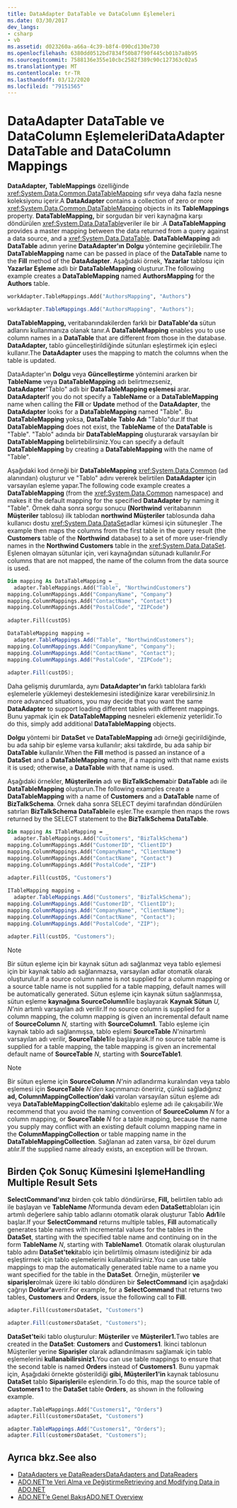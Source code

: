 ```yaml
---
title: DataAdapter DataTable ve DataColumn Eşlemeleri
ms.date: 03/30/2017
dev_langs:
- csharp
- vb
ms.assetid: d023260a-a66a-4c39-b8f4-090cd130e730
ms.openlocfilehash: 6380dd0512bd7834f50b87f90f445cb01b7a8b95
ms.sourcegitcommit: 7588136e355e10cbc2582f389c90c127363c02a5
ms.translationtype: MT
ms.contentlocale: tr-TR
ms.lasthandoff: 03/12/2020
ms.locfileid: "79151565"
---
```

# <a name="dataadapter-datatable-and-datacolumn-mappings"></a><span data-ttu-id="80cff-102">DataAdapter DataTable ve DataColumn Eşlemeleri</span><span class="sxs-lookup"><span data-stu-id="80cff-102">DataAdapter DataTable and DataColumn Mappings</span></span>
<span data-ttu-id="80cff-103">**DataAdapter,** **TableMappings** özelliğinde <xref:System.Data.Common.DataTableMapping> sıfır veya daha fazla nesne koleksiyonu içerir.</span><span class="sxs-lookup"><span data-stu-id="80cff-103">A **DataAdapter** contains a collection of zero or more <xref:System.Data.Common.DataTableMapping> objects in its **TableMappings** property.</span></span> <span data-ttu-id="80cff-104">**DataTableMapping,** bir sorgudan bir veri kaynağına karşı döndürülen <xref:System.Data.DataTable>veriler ile bir .</span><span class="sxs-lookup"><span data-stu-id="80cff-104">A **DataTableMapping** provides a master mapping between the data returned from a query against a data source, and a <xref:System.Data.DataTable>.</span></span> <span data-ttu-id="80cff-105">**DataTableMapping** adı **DataTable** adının yerine **DataAdapter'ın** **Dolgu** yöntemine geçirilebilir.</span><span class="sxs-lookup"><span data-stu-id="80cff-105">The **DataTableMapping** name can be passed in place of the **DataTable** name to the **Fill** method of the **DataAdapter**.</span></span> <span data-ttu-id="80cff-106">Aşağıdaki örnek, **Yazarlar** tablosu için **Yazarlar Eşleme** adlı bir **DataTableMapping** oluşturur.</span><span class="sxs-lookup"><span data-stu-id="80cff-106">The following example creates a **DataTableMapping** named **AuthorsMapping** for the **Authors** table.</span></span>  
  
```vb  
workAdapter.TableMappings.Add("AuthorsMapping", "Authors")  
```  
  
```csharp  
workAdapter.TableMappings.Add("AuthorsMapping", "Authors");  
```  
  
 <span data-ttu-id="80cff-107">**DataTableMapping,** veritabanındakilerden farklı bir **DataTable'da** sütun adlarını kullanmanıza olanak tanır.</span><span class="sxs-lookup"><span data-stu-id="80cff-107">A **DataTableMapping** enables you to use column names in a **DataTable** that are different from those in the database.</span></span> <span data-ttu-id="80cff-108">**DataAdapter,** tablo güncelleştirildiğinde sütunları eşleştirmek için eşleci kullanır.</span><span class="sxs-lookup"><span data-stu-id="80cff-108">The **DataAdapter** uses the mapping to match the columns when the table is updated.</span></span>  
  
 <span data-ttu-id="80cff-109">DataAdapter'ın **Dolgu** veya **Güncelleştirme** yöntemini ararken bir **TableName** veya **DataTableMapping** adı belirtmezseniz, **DataAdapter**"Tablo" adlı bir **DataTableMapping eşlemesi** arar. **DataAdapter**</span><span class="sxs-lookup"><span data-stu-id="80cff-109">If you do not specify a **TableName** or a **DataTableMapping** name when calling the **Fill** or **Update** method of the **DataAdapter**, the **DataAdapter** looks for a **DataTableMapping** named "Table".</span></span> <span data-ttu-id="80cff-110">Bu **DataTableMapping** yoksa, **DataTable** **Tablo Adı** "Tablo"dur.</span><span class="sxs-lookup"><span data-stu-id="80cff-110">If that **DataTableMapping** does not exist, the **TableName** of the **DataTable** is "Table".</span></span> <span data-ttu-id="80cff-111">"Tablo" adında bir **DataTableMapping** oluşturarak varsayılan bir **DataTableMapping** belirtebilirsiniz.</span><span class="sxs-lookup"><span data-stu-id="80cff-111">You can specify a default **DataTableMapping** by creating a **DataTableMapping** with the name of "Table".</span></span>  
  
 <span data-ttu-id="80cff-112">Aşağıdaki kod örneği bir **DataTableMapping** <xref:System.Data.Common> (ad alanından) oluşturur ve "Tablo" adını vererek belirtilen **DataAdapter** için varsayılan eşleme yapar.</span><span class="sxs-lookup"><span data-stu-id="80cff-112">The following code example creates a **DataTableMapping** (from the <xref:System.Data.Common> namespace) and makes it the default mapping for the specified **DataAdapter** by naming it "Table".</span></span> <span data-ttu-id="80cff-113">Örnek daha sonra sorgu sonucu **(Northwind** veritabanının **Müşteriler** tablosu) ilk tablodan **northwind Müşteriler** tablosunda daha kullanıcı dostu <xref:System.Data.DataSet>adlar kümesi için sütuneşler .</span><span class="sxs-lookup"><span data-stu-id="80cff-113">The example then maps the columns from the first table in the query result (the **Customers** table of the **Northwind** database) to a set of more user-friendly names in the **Northwind Customers** table in the <xref:System.Data.DataSet>.</span></span> <span data-ttu-id="80cff-114">Eşlenen olmayan sütunlar için, veri kaynağından sütunadı kullanılır.</span><span class="sxs-lookup"><span data-stu-id="80cff-114">For columns that are not mapped, the name of the column from the data source is used.</span></span>  
  
```vb  
Dim mapping As DataTableMapping = _  
  adapter.TableMappings.Add("Table", "NorthwindCustomers")  
mapping.ColumnMappings.Add("CompanyName", "Company")  
mapping.ColumnMappings.Add("ContactName", "Contact")  
mapping.ColumnMappings.Add("PostalCode", "ZIPCode")  
  
adapter.Fill(custDS)  
```  
  
```csharp  
DataTableMapping mapping =
  adapter.TableMappings.Add("Table", "NorthwindCustomers");  
mapping.ColumnMappings.Add("CompanyName", "Company");  
mapping.ColumnMappings.Add("ContactName", "Contact");  
mapping.ColumnMappings.Add("PostalCode", "ZIPCode");  
  
adapter.Fill(custDS);  
```  
  
 <span data-ttu-id="80cff-115">Daha gelişmiş durumlarda, aynı **DataAdapter'ın** farklı tablolara farklı eşlemelerle yüklemeyi desteklemesini istediğinize karar verebilirsiniz.</span><span class="sxs-lookup"><span data-stu-id="80cff-115">In more advanced situations, you may decide that you want the same **DataAdapter** to support loading different tables with different mappings.</span></span> <span data-ttu-id="80cff-116">Bunu yapmak için ek **DataTableMapping** nesneleri eklemeniz yeterlidir.</span><span class="sxs-lookup"><span data-stu-id="80cff-116">To do this, simply add additional **DataTableMapping** objects.</span></span>  
  
 <span data-ttu-id="80cff-117">**Dolgu** yöntemi bir **DataSet** ve **DataTableMapping** adı örneği geçirildiğinde, bu ada sahip bir eşleme varsa kullanılır; aksi takdirde, bu ada sahip bir **DataTable** kullanılır.</span><span class="sxs-lookup"><span data-stu-id="80cff-117">When the **Fill** method is passed an instance of a **DataSet** and a **DataTableMapping** name, if a mapping with that name exists it is used; otherwise, a **DataTable** with that name is used.</span></span>  
  
 <span data-ttu-id="80cff-118">Aşağıdaki örnekler, **Müşterilerin** adı ve **BizTalkSchema**bir **DataTable** adı ile **DataTableMapping** oluşturun.</span><span class="sxs-lookup"><span data-stu-id="80cff-118">The following examples create a **DataTableMapping** with a name of **Customers** and a **DataTable** name of **BizTalkSchema**.</span></span> <span data-ttu-id="80cff-119">Örnek daha sonra SELECT deyimi tarafından döndürülen satırları **BizTalkSchema** **DataTable**ile eşler.</span><span class="sxs-lookup"><span data-stu-id="80cff-119">The example then maps the rows returned by the SELECT statement to the **BizTalkSchema** **DataTable**.</span></span>  
  
```vb  
Dim mapping As ITableMapping = _  
  adapter.TableMappings.Add("Customers", "BizTalkSchema")  
mapping.ColumnMappings.Add("CustomerID", "ClientID")  
mapping.ColumnMappings.Add("CompanyName", "ClientName")  
mapping.ColumnMappings.Add("ContactName", "Contact")  
mapping.ColumnMappings.Add("PostalCode", "ZIP")  
  
adapter.Fill(custDS, "Customers")  
```  
  
```csharp  
ITableMapping mapping =
  adapter.TableMappings.Add("Customers", "BizTalkSchema");  
mapping.ColumnMappings.Add("CustomerID", "ClientID");  
mapping.ColumnMappings.Add("CompanyName", "ClientName");  
mapping.ColumnMappings.Add("ContactName", "Contact");  
mapping.ColumnMappings.Add("PostalCode", "ZIP");  
  
adapter.Fill(custDS, "Customers");  
```  
  
> [!NOTE]
> <span data-ttu-id="80cff-120">Bir sütun eşleme için bir kaynak sütun adı sağlanmaz veya tablo eşlemesi için bir kaynak tablo adı sağlanmazsa, varsayılan adlar otomatik olarak oluşturulur.</span><span class="sxs-lookup"><span data-stu-id="80cff-120">If a source column name is not supplied for a column mapping or a source table name is not supplied for a table mapping, default names will be automatically generated.</span></span> <span data-ttu-id="80cff-121">Sütun eşleme için kaynak sütun sağlanmışsa, sütun eşleme **kaynağına SourceColumn1**ile başlayarak **Kaynak Sütun** *U, N'nin* artımlı varsayılan adı verilir.</span><span class="sxs-lookup"><span data-stu-id="80cff-121">If no source column is supplied for a column mapping, the column mapping is given an incremental default name of **SourceColumn** *N,* starting with **SourceColumn1**.</span></span> <span data-ttu-id="80cff-122">Tablo eşleme için kaynak tablo adı sağlanmışsa, tablo eşlemi **SourceTable** *N'nin*artımlı varsayılan adı verilir, **SourceTable1**ile başlayarak.</span><span class="sxs-lookup"><span data-stu-id="80cff-122">If no source table name is supplied for a table mapping, the table mapping is given an incremental default name of **SourceTable** *N*, starting with **SourceTable1**.</span></span>  
  
> [!NOTE]
> <span data-ttu-id="80cff-123">Bir sütun eşleme için **SourceColumn** *N'nin* adlandırma kuralından veya tablo eşlemesi için **SourceTable** *N'den* kaçınmanızı öneririz, çünkü sağladığınız **ad, ColumnMappingCollection'daki** varolan varsayılan sütun eşleme adı veya **DataTableMappingCollection'daki**tablo eşleme adı ile çakışabilir.</span><span class="sxs-lookup"><span data-stu-id="80cff-123">We recommend that you avoid the naming convention of **SourceColumn** *N* for a column mapping, or **SourceTable** *N* for a table mapping, because the name you supply may conflict with an existing default column mapping name in the **ColumnMappingCollection** or table mapping name in the **DataTableMappingCollection**.</span></span> <span data-ttu-id="80cff-124">Sağlanan ad zaten varsa, bir özel durum atılır.</span><span class="sxs-lookup"><span data-stu-id="80cff-124">If the supplied name already exists, an exception will be thrown.</span></span>  
  
## <a name="handling-multiple-result-sets"></a><span data-ttu-id="80cff-125">Birden Çok Sonuç Kümesini Işleme</span><span class="sxs-lookup"><span data-stu-id="80cff-125">Handling Multiple Result Sets</span></span>  
 <span data-ttu-id="80cff-126">**SelectCommand'ınız** birden çok tablo döndürürse, **Fill,** belirtilen tablo adı ile başlayan ve **TableName** *N*formunda devam eden **DataSet**tabloları için artımlı değerlere sahip tablo adlarını otomatik olarak oluşturur Tablo **Adı1**ile başlar.</span><span class="sxs-lookup"><span data-stu-id="80cff-126">If your **SelectCommand** returns multiple tables, **Fill** automatically generates table names with incremental values for the tables in the **DataSet**, starting with the specified table name and continuing on in the form **TableName** *N*, starting with **TableName1**.</span></span> <span data-ttu-id="80cff-127">Otomatik olarak oluşturulan tablo adını **DataSet'teki**tablo için belirtilmiş olmasını istediğiniz bir ada eşleştirmek için tablo eşlemelerini kullanabilirsiniz.</span><span class="sxs-lookup"><span data-stu-id="80cff-127">You can use table mappings to map the automatically generated table name to a name you want specified for the table in the **DataSet**.</span></span> <span data-ttu-id="80cff-128">Örneğin, müşteriler **ve** **siparişler**olmak üzere iki tablo döndüren bir **SelectCommand** için aşağıdaki çağrıyı **Doldur'a**verir.</span><span class="sxs-lookup"><span data-stu-id="80cff-128">For example, for a **SelectCommand** that returns two tables, **Customers** and **Orders**, issue the following call to **Fill**.</span></span>  
  
```vb  
adapter.Fill(customersDataSet, "Customers")  
```  

```csharp  
adapter.Fill(customersDataSet, "Customers");  
```  

 <span data-ttu-id="80cff-129">**DataSet'te**iki tablo oluşturulur: **Müşteriler** ve **Müşteriler1.**</span><span class="sxs-lookup"><span data-stu-id="80cff-129">Two tables are created in the **DataSet**: **Customers** and **Customers1**.</span></span> <span data-ttu-id="80cff-130">İkinci tablonun Müşteriler yerine **Siparişler** olarak adlandırılmasını sağlamak için tablo eşlemelerini **kullanabilirsiniz1.**</span><span class="sxs-lookup"><span data-stu-id="80cff-130">You can use table mappings to ensure that the second table is named **Orders** instead of **Customers1**.</span></span> <span data-ttu-id="80cff-131">Bunu yapmak için, Aşağıdaki örnekte gösterildiği **gibi, Müşteriler1'in** kaynak tablosunu **DataSet** tablo **Siparişleri**ile eşlendirin.</span><span class="sxs-lookup"><span data-stu-id="80cff-131">To do this, map the source table of **Customers1** to the **DataSet** table **Orders**, as shown in the following example.</span></span>  
  
```vb  
adapter.TableMappings.Add("Customers1", "Orders")  
adapter.Fill(customersDataSet, "Customers")  
```  

```csharp  
adapter.TableMappings.Add("Customers1", "Orders");  
adapter.Fill(customersDataSet, "Customers");  
```
  
## <a name="see-also"></a><span data-ttu-id="80cff-132">Ayrıca bkz.</span><span class="sxs-lookup"><span data-stu-id="80cff-132">See also</span></span>

- [<span data-ttu-id="80cff-133">DataAdapters ve DataReaders</span><span class="sxs-lookup"><span data-stu-id="80cff-133">DataAdapters and DataReaders</span></span>](dataadapters-and-datareaders.md)
- [<span data-ttu-id="80cff-134">ADO.NET’te Veri Alma ve Değiştirme</span><span class="sxs-lookup"><span data-stu-id="80cff-134">Retrieving and Modifying Data in ADO.NET</span></span>](retrieving-and-modifying-data.md)
- [<span data-ttu-id="80cff-135">ADO.NET’e Genel Bakış</span><span class="sxs-lookup"><span data-stu-id="80cff-135">ADO.NET Overview</span></span>](ado-net-overview.md)
